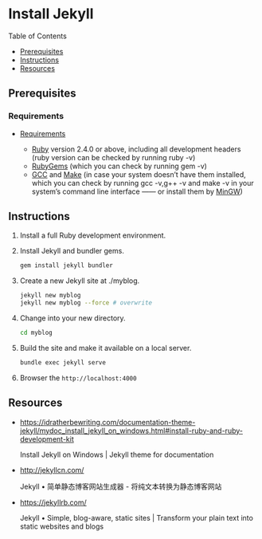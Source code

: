 # Install Jekyll

Table of Contents

- [Prerequisites](#prerequisites)
- [Instructions](#instructions)
- [Resources](#resources)

## Prerequisites

### Requirements

- [Requirements](https://jekyllrb.com/docs/installation/#requirements)

  - [Ruby](https://www.ruby-lang.org/en/downloads/) version 2.4.0 or above, including all development headers (ruby version can be checked by running ruby -v)
  - [RubyGems](https://rubygems.org/pages/download) (which you can check by running gem -v)
  - [GCC](https://gcc.gnu.org/install/) and [Make](https://www.gnu.org/software/make/) (in case your system doesn’t have them installed, which you can check by running gcc -v,g++ -v and make -v in your system’s command line interface —— or install them by [MinGW](http://www.mingw.org))

## Instructions

1. Install a full Ruby development environment.
1. Install Jekyll and bundler gems.

   ```bash
   gem install jekyll bundler
   ```

1. Create a new Jekyll site at ./myblog.

   ```bash
   jekyll new myblog
   jekyll new myblog --force # overwrite
   ```

1. Change into your new directory.

   ```bash
   cd myblog
   ```

1. Build the site and make it available on a local server.

   ```bash
   bundle exec jekyll serve
   ```

1. Browser the `http://localhost:4000`

## Resources

- <https://idratherbewriting.com/documentation-theme-jekyll/mydoc_install_jekyll_on_windows.html#install-ruby-and-ruby-development-kit>

  Install Jekyll on Windows | Jekyll theme for documentation

- <http://jekyllcn.com/>

  Jekyll • 简单静态博客网站生成器 - 将纯文本转换为静态博客网站

- <https://jekyllrb.com/>

  Jekyll • Simple, blog-aware, static sites | Transform your plain text into static websites and blogs
